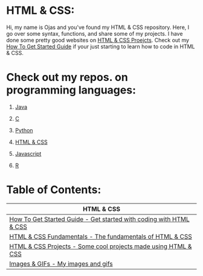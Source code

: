 # HTML & CSS:
Hi, my name is Ojas and you've found my HTML & CSS repository. Here, I go over some syntax, functions, and share some of my projects. I have done some pretty good websites on [HTML & CSS Proejcts](https://github.com/BOLTZZ/HTML-CSS/blob/master/How%20To%20Get%20Started%20Guide.md). Check out my [How To Get Started Guide](https://github.com/BOLTZZ/HTML-CSS/blob/master/How%20To%20Get%20Started%20Guide.md) if your just starting to learn how to code in HTML & CSS.
# Check out my repos. on programming languages:
1. [Java](https://github.com/BOLTZZ/Java)

2. [C](https://github.com/BOLTZZ/C) 

3. [Python](https://github.com/BOLTZZ/Python)

4. [HTML & CSS](https://github.com/BOLTZZ/HTML-CSS)

5. [Javascript](https://github.com/BOLTZZ/Javascript)

6. [R](https://github.com/BOLTZZ/R)
# Table of Contents:
| HTML & CSS
| -----
| [How To Get Started Guide - Get started with coding with HTML & CSS](https://github.com/BOLTZZ/HTML-CSS/blob/master/How%20To%20Get%20Started%20Guide.md)
| [HTML & CSS Fundamentals - The fundamentals of HTML & CSS](https://github.com/BOLTZZ/HTML-CSS/tree/master/HTML%20%26%20CSS%20Projects)
| [HTML & CSS Projects - Some cool projects made using HTML & CSS](https://github.com/BOLTZZ/HTML-CSS/tree/master/HTML%20%26%20CSS%20Projects)
| [Images & GIFs - My images and gifs]() 
